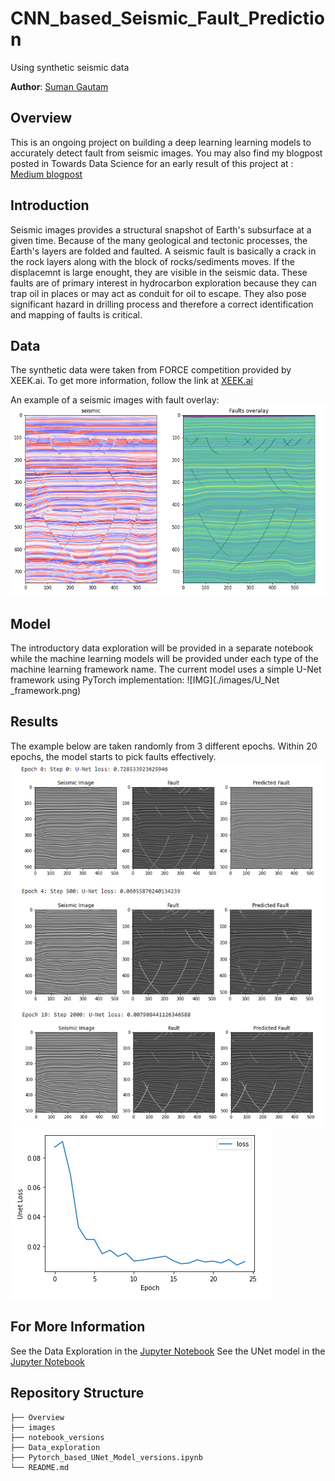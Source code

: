 
# CNN_based_Seismic_Fault_Prediction
Using synthetic seismic data

**Author**: [Suman Gautam](mailto:smngeo@gmail.com)

## Overview

This is an ongoing project on building a deep learning learning models to accurately detect fault from seismic images. You may also find my blogpost posted in Towards Data Science for an early result of this project at : 
[Medium blogpost](https://towardsdatascience.com/seismic-fault-prediction-with-deep-learning-2935704c9b48)


## Introduction
Seismic images provides a structural snapshot of Earth's subsurface at a given time. Because of the many geological and tectonic processes, the Earth's layers are folded and faulted. A seismic fault is basically a crack in the rock layers along with the block of rocks/sediments moves. If the displacemnt is large enought, they are visible in the seismic data. These faults are of primary interest in hydrocarbon exploration because they can trap oil in places or may act as conduit for oil to escape. They also pose significant hazard in drilling process and therefore a correct identification and mapping of faults is critical. 


## Data

The synthetic data were taken from FORCE competition provided by XEEK.ai.
To get more information, follow the link at [XEEK.ai](https://xeek.ai/challenges/force-seismic/overview)

An example of a seismic images with fault overlay:
![IMG](./images/Fault_overlay.PNG)


## Model

The introductory data exploration will be provided in a separate notebook while the machine learning models will be provided under each type of the machine learning framework name.
The current model uses a simple U-Net framework using PyTorch implementation: ![IMG](./images/U_Net _framework.png)


## Results
The example below are taken randomly from 3 different epochs. Within 20 epochs, the model starts to pick faults effectively.
![IMG](./images/Results.PNG)
![IMG](./images/loss.PNG)


## For More Information

See the Data Exploration in the [Jupyter Notebook](./Data_exploration.ipynb)
See the UNet model in the [Jupyter Notebook](./Pytorch_based_UNet_Model_v2.ipynb)



## Repository Structure

```
├── Overview
├── images 
├── notebook_versions
├── Data_exploration
├── Pytorch_based_UNet_Model_versions.ipynb
└── README.md
```
